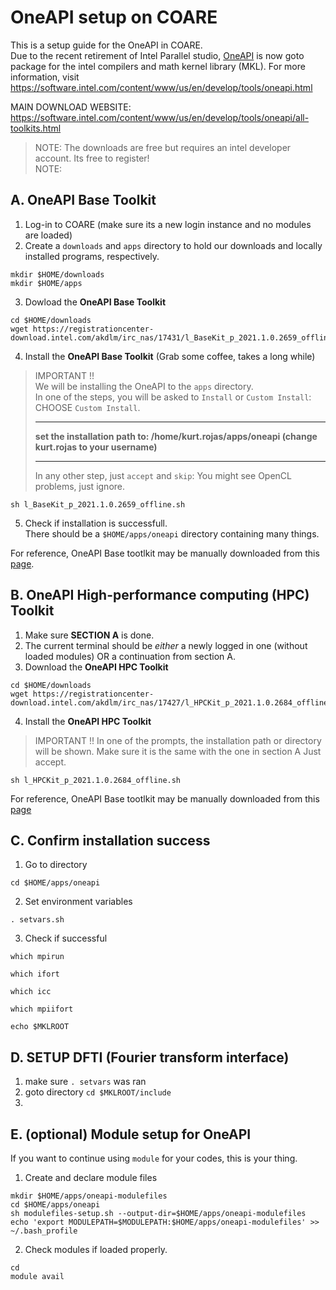 # OneAPI setup on COARE

This is a setup guide for the OneAPI in COARE.  
Due to the recent retirement of Intel Parallel studio, [OneAPI](https://software.intel.com/content/www/us/en/develop/tools/oneapi.html) is now goto package for the intel compilers and math kernel library (MKL).
For more information, visit https://software.intel.com/content/www/us/en/develop/tools/oneapi.html

MAIN DOWNLOAD WEBSITE: https://software.intel.com/content/www/us/en/develop/tools/oneapi/all-toolkits.html

> NOTE: The downloads are free but requires an intel developer account. Its free to register!  
> NOTE: 


## A. OneAPI Base Toolkit

1. Log-in to COARE (make sure its a new login instance and no modules are loaded)
2. Create a `downloads` and `apps` directory to hold our downloads and locally installed programs, respectively.  
```
mkdir $HOME/downloads
mkdir $HOME/apps
```
3. Dowload the **OneAPI Base Toolkit**
```
cd $HOME/downloads
wget https://registrationcenter-download.intel.com/akdlm/irc_nas/17431/l_BaseKit_p_2021.1.0.2659_offline.sh
```
4. Install the **OneAPI Base Toolkit** (Grab some coffee, takes a long while)
> IMPORTANT !!   
> We will be installing the OneAPI to the `apps` directory.  
> In one of the steps, you will be asked to `Install` or `Custom Install`: CHOOSE `Custom Install`.
> - - - - - - - - - - - - - - - - - - - - - - - - - - - - - - - - - - - - - - - - - - - - - - - - - - - - - -
>
> **set the installation path to:    /home/kurt.rojas/apps/oneapi     (change kurt.rojas to your username)**
>
> - - - - - - - - - - - - - - - - - - - - - - - - - - - - - - - - - - - - - - - - - - - - - - - - - - - - - -
> In any other step, just `accept` and `skip`: You might see OpenCL problems, just ignore.  
```
sh l_BaseKit_p_2021.1.0.2659_offline.sh
```
5. Check if installation is successfull.  
There should be a `$HOME/apps/oneapi` directory containing many things. 

For reference, OneAPI Base tootlkit may be manually downloaded from this [page](https://software.intel.com/content/www/us/en/develop/tools/oneapi/base-toolkit/download.html).

## B. OneAPI High-performance computing (HPC) Toolkit

1. Make sure **SECTION A** is done.
2. The current terminal should be *either* a newly logged in one (without loaded modules) OR a continuation from section A. 
3. Download the **OneAPI HPC Toolkit**
```
cd $HOME/downloads
wget https://registrationcenter-download.intel.com/akdlm/irc_nas/17427/l_HPCKit_p_2021.1.0.2684_offline.sh 
```
4. Install the **OneAPI HPC Toolkit**
> IMPORTANT !!
> In one of the prompts, the installation path or directory will be shown.
> Make sure it is the same with the one in section A
> Just accept.
```
sh l_HPCKit_p_2021.1.0.2684_offline.sh
```

For reference, OneAPI Base tootlkit may be manually downloaded from this [page](https://software.intel.com/content/www/us/en/develop/tools/oneapi/hpc-toolkit/download.html)

## C. Confirm installation success
1. Go to directory
```
cd $HOME/apps/oneapi
```
2. Set environment variables
```
. setvars.sh
```
3. Check if successful
```
which mpirun

which ifort

which icc

which mpiifort

echo $MKLROOT
```

## D. SETUP DFTI (Fourier transform interface)
1. make sure `. setvars` was ran
2. goto directory `cd $MKLROOT/include`
3. 



## E. (optional) Module setup for OneAPI
If you want to continue using `module` for your codes, this is your thing.  
1. Create and declare module files
```
mkdir $HOME/apps/oneapi-modulefiles
cd $HOME/apps/oneapi
sh modulefiles-setup.sh --output-dir=$HOME/apps/oneapi-modulefiles
echo 'export MODULEPATH=$MODULEPATH:$HOME/apps/oneapi-modulefiles' >> ~/.bash_profile
```
2. Check modules if loaded properly. 
```
cd 
module avail
```
  

